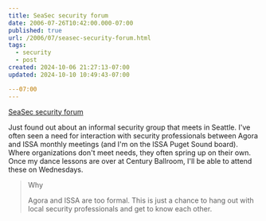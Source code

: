 ```yaml
---
title: SeaSec security forum
date: 2006-07-26T10:42:00.000-07:00
published: true
url: /2006/07/seasec-security-forum.html
tags:
  - security
  - post
created: 2024-10-06 21:27:13-07:00
updated: 2024-10-10 10:49:43-07:00

---07:00
---
```


[SeaSec security forum](http://www.dec.net/seasec/ "SeaSec security forum")  
  
Just found out about an informal security group that meets in Seattle. I've often seen a need for interaction with security professionals between Agora and ISSA monthly meetings (and I'm on the ISSA Puget Sound board). Where organizations don't meet needs, they often spring up on their own. Once my dance lessons are over at Century Ballroom, I'll be able to attend these on Wednesdays.  
  

>   
> Why  
>   
> Agora and ISSA are too formal. This is just a chance to hang out with local security professionals and get to know each other.